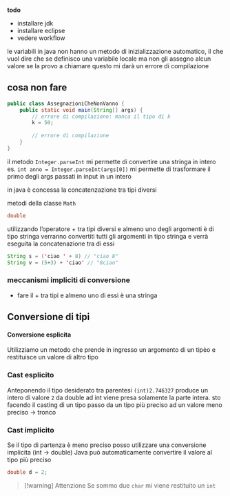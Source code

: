 **todo**
- installare jdk
- installare eclipse 
- vedere workflow

le variabili in java non hanno un metodo di inizializzazione automatico, il che vuol dire che se definisco una variabile locale ma non gli assegno alcun valore se la provo a chiamare questo mi darà un errore di compilazione

## cosa non fare
```java
public class AssegnazioniCheNonVanno {
	public static void main(String[] args) {
		// errore di compilazione: manca il tipo di k
		k = 50;
		
		// errore di compilazione 
	}
}
```



il metodo `Integer.parseInt` mi permette di convertire una stringa in intero
es.
`int anno = Integer.parseInt(args[0])` mi permette di trasformare il primo degli args passati in input in un intero

in java è concessa la concatenzazione tra tipi diversi

metodi della classe `Math`

```java
double 
```

utilizzando l’operatore + tra tipi diversi e almeno uno degli argomenti è di tipo stringa verranno convertiti tutti gli argomenti in tipo stringa e verrà eseguita la concatenazione tra di essi

```java
String s = ('ciao ' + 8) // "ciao 8"
String v = (5+3) + 'ciao' // "8ciao"
```

### meccanismi impliciti di conversione
- fare il + tra tipi e almeno uno di essi è una stringa
## Conversione di tipi
#### Conversione esplicita
Utilizziamo un metodo che prende in ingresso un argomento di un tipèo e restituisce un valore di altro tipo

### Cast esplicito
Anteponendo il tipo desiderato tra parentesi 
`(int)2.746327` produce un intero di valore `2`
da double ad int viene presa solamente la parte intera. sto facendo il casting di un tipo
passo da un tipo più preciso ad un valore meno preciso → tronco

### Cast implicito
Se il tipo di partenza è meno preciso posso utilizzare una conversione implicita (int → double) Java può automaticamente convertire il valore al tipo più preciso

```java
double d = 2;
```

> [!warning] Attenzione
> Se sommo due `char` mi viene restituito un `int`

